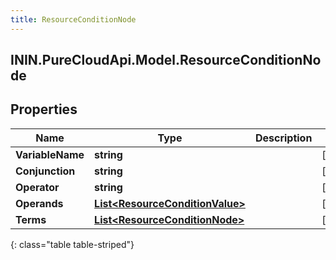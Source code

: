 ```yaml
---
title: ResourceConditionNode
---
```

## ININ.PureCloudApi.Model.ResourceConditionNode

## Properties

|Name | Type | Description | Notes|
|------------ | ------------- | ------------- | -------------|
| **VariableName** | **string** |  | [optional] |
| **Conjunction** | **string** |  | [optional] |
| **Operator** | **string** |  | [optional] |
| **Operands** | [**List&lt;ResourceConditionValue&gt;**](ResourceConditionValue.html) |  | [optional] |
| **Terms** | [**List&lt;ResourceConditionNode&gt;**](ResourceConditionNode.html) |  | [optional] |
{: class="table table-striped"}


